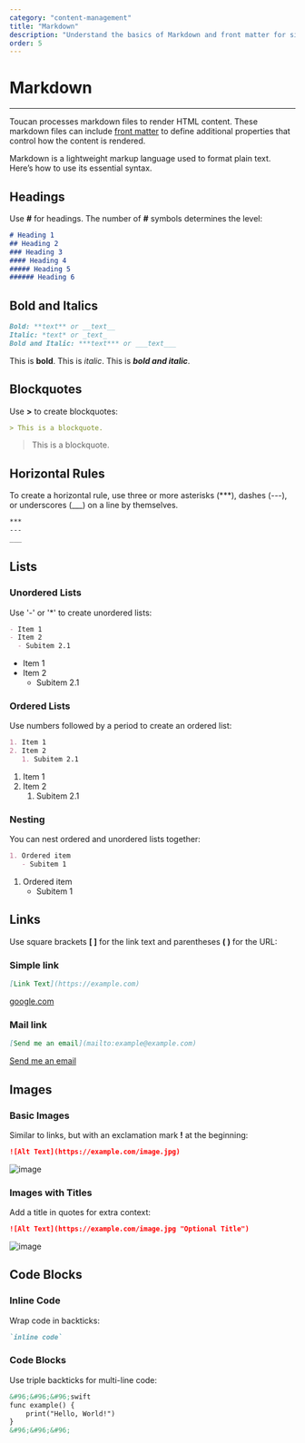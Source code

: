 ```yaml
---
category: "content-management"
title: "Markdown"
description: "Understand the basics of Markdown and front matter for simple and effective formatting"
order: 5
---
```


# Markdown
---

Toucan processes markdown files to render HTML content. These markdown files can include [front matter](/docs/content-management/front-matter/) to define additional properties that control how the content is rendered.

Markdown is a lightweight markup language used to format plain text. Here’s how to use its essential syntax.


## Headings

Use **#** for headings. The number of **#** symbols determines the level:

```markdown
# Heading 1
## Heading 2
### Heading 3
#### Heading 4
##### Heading 5
###### Heading 6
```

## Bold and Italics

```markdown
Bold: **text** or __text__
Italic: *text* or _text_
Bold and Italic: ***text*** or ___text___
```

This is **bold**.
This is _italic_.
This is ***bold and italic***.

## Blockquotes

Use **>** to create blockquotes:

```markdown
> This is a blockquote.
```

> This is a blockquote.

## Horizontal Rules

To create a horizontal rule, use three or more asterisks (***), dashes (---), or underscores (___) on a line by themselves.

```markdown
***
---
___
```


## Lists

### Unordered Lists

Use '-' or '*' to create unordered lists:

```markdown
- Item 1
- Item 2
  - Subitem 2.1
```

- Item 1
- Item 2
  - Subitem 2.1

### Ordered Lists

Use numbers followed by a period to create an ordered list:

```markdown
1. Item 1
2. Item 2
   1. Subitem 2.1
```

1. Item 1
2. Item 2
   1. Subitem 2.1

### Nesting

You can nest ordered and unordered lists together:

```markdown
1. Ordered item
   - Subitem 1
```

1. Ordered item
   - Subitem 1

## Links

Use square brackets **[ ]** for the link text and parentheses **( )** for the URL:

### Simple link

```markdown
[Link Text](https://example.com)
```

[google.com](https://google.com)

### Mail link

```markdown
[Send me an email](mailto:example@example.com)
```

[Send me an email](mailto:example@example.com)

## Images

### Basic Images

Similar to links, but with an exclamation mark **!** at the beginning:

```markdown
![Alt Text](https://example.com/image.jpg)
```

![image](https://img.freepik.com/free-photo/transparent-colourful-autumn-leaves_23-2148239694.jpg)

### Images with Titles

Add a title in quotes for extra context:

```markdown
![Alt Text](https://example.com/image.jpg "Optional Title")
```

![image](https://img.freepik.com/free-photo/transparent-colourful-autumn-leaves_23-2148239694.jpg "with title")

## Code Blocks

### Inline Code

Wrap code in backticks:

```markdown
`inline code`
```

### Code Blocks

Use triple backticks for multi-line code:

```markdown
&#96;&#96;&#96;swift
func example() {
    print("Hello, World!")
}
&#96;&#96;&#96;
```
